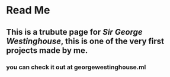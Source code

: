 # Read Me

## This is a trubute page for ***Sir George Westinghouse***, this is one of the very first projects made by me.

### you can check it out at georgewestinghouse.ml

